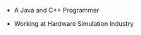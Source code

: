 - A Java and C++ Programmer

- Working at Hardware Simulation Industry

<!---
Rui9426/Rui9426 is a ✨ special ✨ repository because its `README.md` (this file) appears on your GitHub profile.
You can click the Preview link to take a look at your changes.
--->
